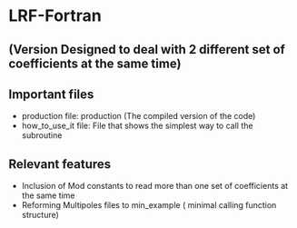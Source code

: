 # LRF-Fortran 
## (Version Designed to deal with 2 different set of coefficients at the same time)

## Important files
* production file:     production (The compiled version of the code)
* how_to_use_it file:  File that shows the simplest way to call the subroutine

## Relevant features
* Inclusion of Mod constants to read more than one set of coefficients at the same time
* Reforming Multipoles files to min_example ( minimal calling function structure)

